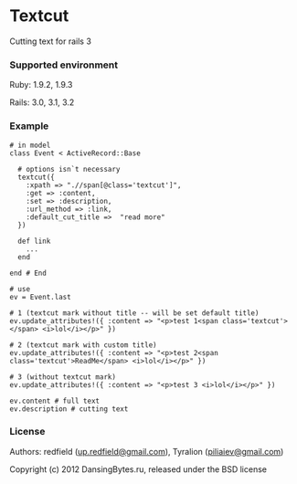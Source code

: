 Textcut
========

Cutting text for rails 3


### Supported environment

Ruby:   1.9.2, 1.9.3

Rails:  3.0, 3.1, 3.2


### Example

    # in model
    class Event < ActiveRecord::Base

      # options isn`t necessary
      textcut({
        :xpath => ".//span[@class='textcut']",
        :get => :content,
        :set => :description,
        :url_method => :link,
        :default_cut_title =>  "read more"
      })

      def link
        ...
      end

    end # End

    # use
    ev = Event.last

    # 1 (textcut mark without title -- will be set default title)
    ev.update_attributes!({ :content => "<p>test 1<span class='textcut'></span> <i>lol</i></p>" })

    # 2 (textcut mark with custom title)
    ev.update_attributes!({ :content => "<p>test 2<span class='textcut'>ReadMe</span> <i>lol</i></p>" })

    # 3 (without textcut mark)
    ev.update_attributes!({ :content => "<p>test 3 <i>lol</i></p>" })

    ev.content # full text
    ev.description # cutting text


### License

Authors: redfield (up.redfield@gmail.com), Tyralion (piliaiev@gmail.com)

Copyright (c) 2012 DansingBytes.ru, released under the BSD license
